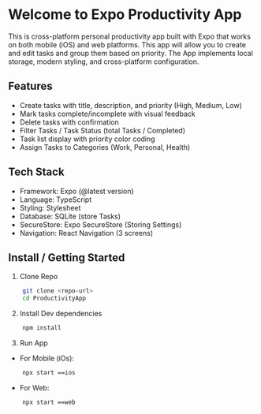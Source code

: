 # Welcome to Expo Productivity App

This is cross-platform personal productivity app built with Expo that works on both mobile (iOS) and web platforms. This app will allow you to create and edit tasks and group them based on priority. The App implements local storage, modern styling, and cross-platform configuration.

## Features

- Create tasks with title, description, and priority (High, Medium, Low)
- Mark tasks complete/incomplete with visual feedback
- Delete tasks with confirmation
- Filter Tasks / Task Status (total Tasks / Completed)
- Task list display with priority color coding
- Assign Tasks to Categories (Work, Personal, Health)

## Tech Stack

- Framework: Expo (@latest version)
- Language: TypeScript
- Styling: Stylesheet
- Database: SQLite (store Tasks)
- SecureStore: Expo SecureStore (Storing Settings)
- Navigation: React Navigation (3 screens)

## Install / Getting Started

1. Clone Repo

```bash
    git clone <repo-url>
    cd ProductivityApp
```

2. Install Dev dependencies

```bash
    npm install
```

3. Run App

- For Mobile (iOs):

```bash
    npx start ==ios
```

- For Web:

```bash
    npx start ==web
```

